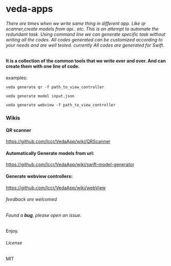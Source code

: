 # veda-apps
###### There are times when we write same thing in different app. Like qr scanner,create models from api.. etc. This is an attempt to automate the redundant task. Using command line we can generate specific task without writing all the codes. All codes generated can be customized according to your needs and are well tested. currently All codes are generated for Swift.


#### It is a collection of the common tools that we write over and over. And can create them with one line of code. 


examples: 

```veda generate qr -f path_to_view_controller```

```veda generate model input.json```

```veda generate webview -f path_to_view_controller```

### Wikis
#### QR scanner

https://github.com/Iccr/VedaApp/wiki/QRScanner


#### Automatically Generate models from url: 

https://github.com/Iccr/VedaApp/wiki/swift-model-generator


####  Generate webview controllers: 

https://github.com/Iccr/VedaApp/wiki/webView


###### feedback are welcomed


###### Found a **bug**, please open an issue.

Enjoy.

###### License
MIT
